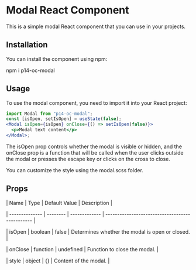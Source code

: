 # Modal React Component

This is a simple modal React component that you can use in your projects.

## Installation

You can install the component using npm:

npm i p14-oc-modal

## Usage

To use the modal component, you need to import it into your React project:

```jsx
import Modal from "p14-oc-modal";
const [isOpen, setIsOpen] = useState(false);
<Modal isOpen={isOpen} onClose={() => setIsOpen(false)}>
  <p>Modal text content</p>
</Modal>;
```

The isOpen prop controls whether the modal is visible or hidden, and the onClose prop is a function that will be called when the user clicks outside the modal or presses the escape key or clicks on the cross to close.

You can customize the style using the modal.scss folder.

## Props

| Name | Type | Default Value | Description |

| -------------- | -------- | ------------- | ----------------------------------------------- |

| isOpen | boolean | false | Determines whether the modal is open or closed. |

| onClose | function | undefined | Function to close the modal. |

| style | object | {} | Content of the modal. |

